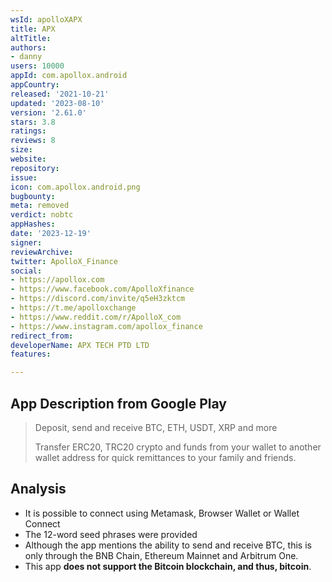 ```yaml
---
wsId: apolloXAPX
title: APX
altTitle: 
authors:
- danny
users: 10000
appId: com.apollox.android
appCountry: 
released: '2021-10-21'
updated: '2023-08-10'
version: '2.61.0'
stars: 3.8
ratings: 
reviews: 8
size: 
website: 
repository: 
issue: 
icon: com.apollox.android.png
bugbounty: 
meta: removed
verdict: nobtc
appHashes: 
date: '2023-12-19'
signer: 
reviewArchive: 
twitter: ApolloX_Finance
social:
- https://apollox.com
- https://www.facebook.com/ApolloXfinance
- https://discord.com/invite/q5eH3zktcm
- https://t.me/apolloxchange
- https://www.reddit.com/r/ApolloX_com
- https://www.instagram.com/apollox_finance
redirect_from: 
developerName: APX TECH PTD LTD
features: 

---
```


## App Description from Google Play

> Deposit, send and receive BTC, ETH, USDT, XRP and more
>
> Transfer ERC20, TRC20 crypto and funds from your wallet to another wallet address for quick remittances to your family and friends. 

## Analysis

- It is possible to connect using Metamask, Browser Wallet or Wallet Connect 
- The 12-word seed phrases were provided 
- Although the app mentions the ability to send and receive BTC, this is only through the BNB Chain, Ethereum Mainnet and Arbitrum One. 
- This app **does not support the Bitcoin blockchain, and thus, bitcoin**.